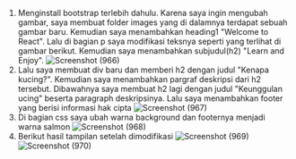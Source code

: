 1. Menginstall bootstrap terlebih dahulu. Karena saya ingin mengubah gambar, saya membuat folder images yang di dalamnya terdapat sebuah gambar baru. Kemudian saya menambahkan heading1 "Welcome to React". Lalu di bagian p saya modifikasi teksnya seperti yang terlihat di gambar berikut. Kemudian saya menambahkan subjudul(h2) "Learn and Enjoy".
![Screenshot (966)](https://github.com/anggiaintan/Tugas13_20220140203_AnggiaIntan/assets/127089063/3b1c4589-7341-4df8-80fd-dba03026c811)
2. Lalu saya membuat div baru dan memberi h2 dengan judul "Kenapa kucing?". Kemudian saya menambahkan pargraf deskripsi dari h2 tersebut. Dibawahnya saya membuat h2 lagi dengan judul "Keunggulan ucing" beserta paragraph deskripsinya. Lalu saya menambahkan footer yang berisi informasi hak cipta
![Screenshot (967)](https://github.com/anggiaintan/Tugas13_20220140203_AnggiaIntan/assets/127089063/594eb1e7-4ed4-4924-a0a4-8a8c10c27ba6)
3. Di bagian css saya ubah warna background dan footernya menjadi warna salmon
![Screenshot (968)](https://github.com/anggiaintan/Tugas13_20220140203_AnggiaIntan/assets/127089063/f6075a08-7456-42f6-ad99-11fda046582f)
4. Berikut hasil tampilan setelah dimodifikasi
![Screenshot (969)](https://github.com/anggiaintan/Tugas13_20220140203_AnggiaIntan/assets/127089063/3810b6c0-1710-4787-9435-4443eb260a96)
![Screenshot (970)](https://github.com/anggiaintan/Tugas13_20220140203_AnggiaIntan/assets/127089063/082a98b7-09a4-4794-8bf7-fd85b0de94e1)

